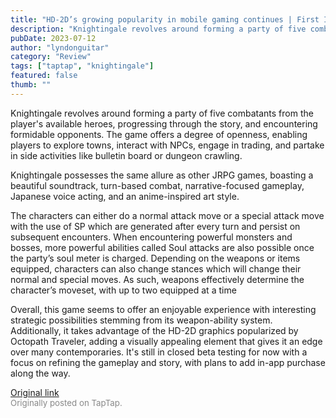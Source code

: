 ```yaml
---
title: "HD-2D’s growing popularity in mobile gaming continues | First Impressions - Knightingale"
description: "Knightingale revolves around forming a party of five combatants from the player's available heroes, progressing through the story, and encountering formidable opponents. The game offers a degree of openness, enabling players to explore towns, interact with NPCs, engage in trading, and partake in side activities like bulletin board or dungeon crawling."
pubDate: 2023-07-12
author: "lyndonguitar"
category: "Review"
tags: ["taptap", "knightingale"]
featured: false
thumb: ""
---
```


Knightingale revolves around forming a party of five combatants from the player's available heroes, progressing through the story, and encountering formidable opponents. The game offers a degree of openness, enabling players to explore towns, interact with NPCs, engage in trading, and partake in side activities like bulletin board or dungeon crawling.

Knightingale possesses the same allure as other JRPG games, boasting a beautiful soundtrack, turn-based combat, narrative-focused gameplay, Japanese voice acting, and an anime-inspired art style.

The characters can either do a normal attack move or a special attack move with the use of SP which are generated after every turn and persist on subsequent encounters. When encountering powerful monsters and bosses, more powerful abilities called Soul attacks are also possible once the party’s soul meter is charged.  Depending on the weapons or items equipped, characters can also change stances which will change their normal and special moves. As such, weapons effectively determine the character’s moveset, with up to two equipped at a time

Overall, this game seems to offer an enjoyable experience with interesting strategic possibilities stemming from its weapon-ability system. Additionally, it takes advantage of the HD-2D graphics popularized by Octopath Traveler, adding a visually appealing element that gives it an edge over many contemporaries. It's still in closed beta testing for now with a focus on refining the gameplay and story, with plans to add in-app purchase along the way.

[Original link](https://m.taptap.io/post/5989629?share_id=6eb59220ec53&utm_medium=share&utm_source=discord)<br><span style="font-size: 0.95em; color: #888;">Originally posted on TapTap.</span>
